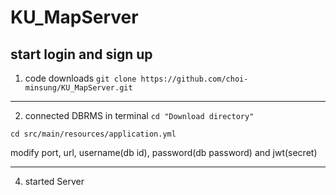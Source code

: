 # KU_MapServer

## start login and sign up
1. code downloads
  ```git clone https://github.com/choi-minsung/KU_MapServer.git```
----
2. connected DBRMS
  in terminal
  ```cd "Download directory"```


  ```cd src/main/resources/application.yml```

  
  modify port, url, username(db id), password(db password) and jwt(secret)

----  
4. started Server
